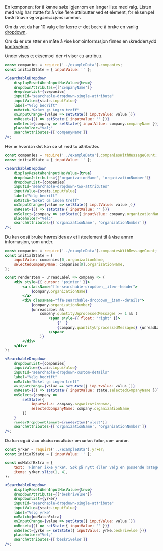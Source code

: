 En komponent for å kunne søke igjennom en lenger liste med valg. Listen med valg har støtte for å vise flere attributter ved et element, for eksempel bedriftnavn og organisasjonsnummer.

Om du vet du har 10 valg eller færre er det bedre å bruke en vanlig [dropdown](#dropdown).

Om du er ute etter en måte å vise kontoinformasjon finnes en skreddersydd [kontovelger](#kontovelger).

Under vises et eksempel der vi viser ett attributt.

```jsx
const companies = require('../exampleData').companies;
const initialState = { inputValue: '' };

<SearchableDropdown
    displayResetWhenInputHasValue={true}
    dropdownAttributes={['companyName']}
    dropdownList={companies}
    inputId="searchable-dropdown-single-attribute"
    inputValue={state.inputValue}
    label="Velg bedrift"
    noMatch="Søket ga ingen treff"
    onInputChange={value => setState({ inputValue: value })}
    onReset={() => setState({ inputvalue: '' })}
    onSelect={company => setState({ inputValue: company.companyName })}
    placeholder="Velg"
    searchAttributes={['companyName']}
/>;
```

Her er hvordan det kan se ut med to attributter.

```jsx
const companies = require('../exampleData').companiesWithMessageCount;
const initialState = { inputValue: '' };

<SearchableDropdown
    displayResetWhenInputHasValue={true}
    dropdownAttributes={['organizationName', 'organizationNumber']}
    dropdownList={companies}
    inputId="searchable-dropdown-two-attributes"
    inputValue={state.inputValue}
    label="Velg bedrift"
    noMatch="Søket ga ingen treff"
    onInputChange={value => setState({ inputValue: value })}
    onReset={() => setState({ inputValue: '' })}
    onSelect={company => setState({ inputValue: company.organizationName })}
    placeholder="Velg"
    searchAttributes={['organizationName', 'organizationNumber']}
/>;
```

Du kan også bruke høyresiden av et listeelement til å vise annen informasjon, som under.

```jsx
const companies = require('../exampleData').companiesWithMessageCount;
const initialState = {
    inputValue: companies[0].organizationName,
    selectedCompanyName: companies[0].organizationName,
};

const renderItem = unreadLabel => company => (
    <div style={{ cursor: 'pointer' }}>
        <a className="ffe-searchable-dropdown__item--header">
            {company.organizationName}
        </a>
        <div className="ffe-searchable-dropdown__item--details">
            {company.organizationNumber}
            {unreadLabel &&
                company.quantityUnprocessedMessages >= 1 && (
                    <span style={{ float: 'right' }}>
                        {' '}
                        {company.quantityUnprocessedMessages} {unreadLabel}
                    </span>
                )}
        </div>
    </div>
);

<SearchableDropdown
    dropdownList={companies}
    inputValue={state.inputValue}
    inputId="searchable-dropdown-custom-details"
    label="Velg bedrift"
    noMatch="Søket ga ingen treff"
    onInputChange={value => setState({ inputValue: value })}
    onReset={() => setState({ inputValue: state.selectedCompanyName })}
    onSelect={company =>
        setState({
            inputValue: company.organizationName,
            selectedCompanyName: company.organizationName,
        })
    }
    renderDropdownElement={renderItem('ulest')}
    searchAttributes={['organizationName', 'organizationNumber']}
/>;
```

Du kan også vise ekstra resultater om søket feiler, som under.

```jsx
const yrker = require('../exampleData').yrker;
const initialState = { inputValue: '' };

const noMatchExtra = {
    text: 'Finner ikke yrket. Søk på nytt eller velg en passende kategori:',
    items: yrker.slice(1, 4),
};

<SearchableDropdown
    displayResetWhenInputHasValue={true}
    dropdownAttributes={['beskrivelse']}
    dropdownList={yrker}
    inputId="searchable-dropdown-single-attribute"
    inputValue={state.inputValue}
    label="Velg yrke"
    noMatch={noMatchExtra}
    onInputChange={value => setState({ inputValue: value })}
    onReset={() => setState({ inputValue: '' })}
    onSelect={yrke => setState({ inputValue: yrke.beskrivelse })}
    placeholder="Velg"
    searchAttributes={['beskrivelse']}
/>;
```
